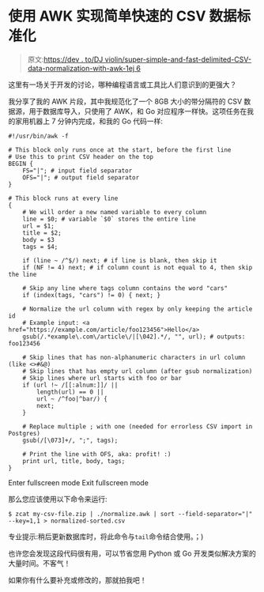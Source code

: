 # 使用 AWK 实现简单快速的 CSV 数据标准化

> 原文:[https://dev . to/DJ violin/super-simple-and-fast-delimited-CSV-data-normalization-with-awk-1ej 6](https://dev.to/djviolin/super-simple-and-fast-delimited-csv-data-normalization-with-awk-1ej6)

这里有一场关于开发的讨论，哪种编程语言或工具比人们意识到的更强大？

我分享了我的 AWK 片段，其中我规范化了一个 8GB 大小的带分隔符的 CSV 数据源，用于数据库导入，只使用了 AWK，和 Go 对应程序一样快。这项任务在我的家用机器上 7 分钟内完成，和我的 Go 代码一样:

```
#!/usr/bin/awk -f

# This block only runs once at the start, before the first line
# Use this to print CSV header on the top
BEGIN {
    FS="|"; # input field separator
    OFS="|"; # output field separator
}

# This block runs at every line
{
    # We will order a new named variable to every column
    line = $0; # variable `$0` stores the entire line
    url = $1;
    title = $2;
    body = $3
    tags = $4;

    if (line ~ /^$/) next; # if line is blank, then skip it
    if (NF != 4) next; # if column count is not equal to 4, then skip the line

    # Skip any line where tags column contains the word "cars"
    if (index(tags, "cars") != 0) { next; }

    # Normalize the url column with regex by only keeping the article id
    # Example input: <a href="https://example.com/article/foo123456">Hello</a>
    gsub(/.*example\.com\/article\/|[\042].*/, "", url); # outputs: foo123456

    # Skip lines that has non-alphanumeric characters in url column (like <>#&@)
    # Skip lines that has empty url column (after gsub normalization)
    # Skip lines where url starts with foo or bar
    if (url !~ /[[:alnum:]]/ ||
        length(url) == 0 ||
        url ~ /^foo|^bar/) {
        next;
    }

    # Replace multiple ; with one (needed for errorless CSV import in Postgres)
    gsub(/[\073]+/, ";", tags);

    # Print the line with OFS, aka: profit! :)
    print url, title, body, tags;
} 
```

Enter fullscreen mode Exit fullscreen mode

那么您应该使用以下命令来运行:

`$ zcat my-csv-file.zip | ./normalize.awk | sort --field-separator="|" --key=1,1 > normalized-sorted.csv`

专业提示:稍后更新数据库时，将此命令与`tail`命令结合使用。；)

也许您会发现这段代码很有用，可以节省您用 Python 或 Go 开发类似解决方案的大量时间。不客气！

如果你有什么要补充或修改的，那就拍我吧！